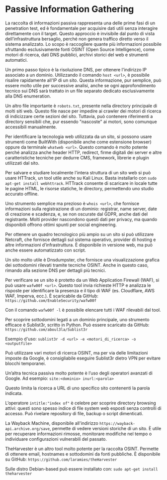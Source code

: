 # Passive Information Gathering

La raccolta di informazioni passiva rappresenta una delle prime fasi di un penetration test, ed è fondamentale per acquisire dati utili senza interagire direttamente con il target. Questo approccio è invisibile dal punto di vista dell’infrastruttura bersaglio, perché non genera traffico diretto verso il sistema analizzato. Lo scopo è raccogliere quante più informazioni possibile sfruttando esclusivamente fonti OSINT (Open Source Intelligence), come motori di ricerca, dati DNS pubblici, archivi storici del web e strumenti automatici.

Un primo passo tipico è la risoluzione DNS, per ottenere l'indirizzo IP associato a un dominio. Utilizzando il comando `host <url>`, è possibile risalire rapidamente all'IP di un sito. Questa informazione, pur semplice, può essere molto utile per successive analisi, anche se ogni approfondimento tecnico sui DNS sarà trattato in un file separato dedicato esclusivamente alla DNS enumeration.

Un altro file importante è `robots.txt`, presente nella directory principale di molti siti web. Questo file nasce per impedire ai crawler dei motori di ricerca di indicizzare certe sezioni del sito. Tuttavia, può contenere riferimenti a directory sensibili che, pur essendo "nascoste" ai motori, sono comunque accessibili manualmente.

Per identificare la tecnologia web utilizzata da un sito, si possono usare strumenti come BuiltWith (disponibile anche come estensione browser) oppure da terminale `whatweb <url>`. Questo comando è molto potente perché analizza anche header HTTP, redirect, firme digitali dei server e altre caratteristiche tecniche per dedurre CMS, framework, librerie e plugin utilizzati dal sito.

Per salvare e studiare localmente l'intera struttura di un sito web si può usare HTTrack, un tool utile anche su Kali Linux. Basta installarlo con `sudo apt-get install webhttrack`. HTTrack consente di scaricare in locale tutte le pagine HTML, le risorse statiche, le directory, permettendo uno studio accurato offline.

Uno strumento semplice ma prezioso è `whois <url>`, che fornisce informazioni sulla registrazione di un dominio: registrar, name server, date di creazione e scadenza, e, se non oscurate dal GDPR, anche dati del registrante. Molti provider nascondono questi dati per privacy, ma quando disponibili offrono ottimi spunti per social engineering.

Per ottenere un quadro tecnologico più ampio su un sito si può utilizzare Netcraft, che fornisce dettagli sul sistema operativo, provider di hosting e altre informazioni d’infrastruttura. È disponibile in versione web, ma può anche essere automatizzato con script.

Un sito molto utile è Dnsdumpster, che fornisce una visualizzazione grafica dei sottodomini rilevati tramite tecniche OSINT. Anche in questo caso, rimando alla sezione DNS per dettagli più tecnici.

Per verificare se un sito è protetto da un Web Application Firewall (WAF), si può usare `wafw00f <url>`. Questo tool invia richieste HTTP e analizza le risposte per identificare la presenza e il tipo di WAF (es. Cloudflare, AWS WAF, Imperva, ecc.). È scaricabile da GitHub: 
`https://github.com/EnableSecurity/wafw00f`

Con il comando `wafw00f -l` è possibile elencare tutti i WAF rilevabili dal tool.

Per scoprire sottodomini legati a un dominio principale, uno strumento efficace è Sublist3r, scritto in Python. Può essere scaricato da GitHub:
`https://github.com/aboul3la/Sublist3r`

Esempio d'uso:
`sublist3r -d <url> -e <motori_di_ricerca> -o <outputfile>`

Può utilizzare vari motori di ricerca OSINT, ma per via delle limitazioni imposte da Google, è consigliabile eseguire Sublist3r dietro VPN per evitare blocchi temporanei.

Un’altra tecnica passiva molto potente è l’uso degli operatori avanzati di Google. Ad esempio:
`site:<dominio> inurl:<parola>`

Questo limita la ricerca a URL di uno specifico sito contenenti la parola indicata.

L’operatore `intitle:"index of"` è celebre per scoprire directory browsing attivi: questi sono spesso indice di file system web esposti senza controlli di accesso. Può rivelare repository di file, backup o script dimenticati.

La Wayback Machine, disponibile all'indirizzo `https://wayback-api.archive.org/save`, permette di vedere versioni storiche di un sito. È utile per recuperare informazioni rimosse, monitorare modifiche nel tempo o individuare configurazioni vulnerabili del passato.

TheHarvester è un altro tool molto potente per la raccolta OSINT. Permette di ottenere email, hostnames e sottodomini da fonti pubbliche. È disponibile su GitHub:
`https://github.com/laramies/theHarvester`

Sulle distro Debian-based può essere installato con:
`sudo apt-get install theharvester`
